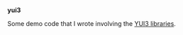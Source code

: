 **yui3**

Some demo code that I wrote involving the <a href="https://yuilibrary.com/">YUI3 libraries</a>.
